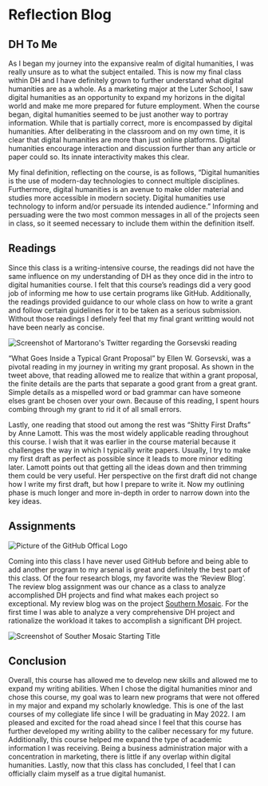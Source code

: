 # Reflection Blog

## DH To Me

As I began my journey into the expansive realm of digital humanities, I was really unsure as to what the subject entailed. This is now my final class within DH and I have definitely grown to further understand what digital humanities are as a whole. As a marketing major at the Luter School, I saw digital humanities as an opportunity to expand my horizons in the digital world and make me more prepared for future employment. When the course began, digital humanities seemed to be just another way to portray information. While that is partially correct, more is encompassed by digital humanities. After deliberating in the classroom and on my own time, it is clear that digital humanities are more than just online platforms. Digital humanities encourage interaction and discussion further than any article or paper could so. Its innate interactivity makes this clear. 

My final definition, reflecting on the course, is as follows, “Digital humanities is the use of modern-day technologies to connect multiple disciplines. Furthermore, digital humanities is an avenue to make older material and studies more accessible in modern society. Digital humanities use technology to inform and/or persuade its intended audience.” Informing and persuading were the two most common messages in all of the projects seen in class, so it seemed necessary to include them within the definition itself. 

## Readings

Since this class is a writing-intensive course, the readings did not have the same influence on my understanding of DH as they once did in the intro to digital humanities course. I felt that this course’s readings did a very good job of informing me how to use certain programs like GitHub. Additionally, the readings provided guidance to our whole class on how to write a grant and follow certain guidelines for it to be taken as a serious submission. Without those readings I definely feel that my final grant writting would not have been nearly as concise.

![Screenshot of Martorano's Twitter regarding the Gorsevski reading](https://Mmart04.github.io/BlogMart/images/GorsevskiTweet.png)

“What Goes Inside a Typical Grant Proposal” by Ellen W. Gorsevski, was a pivotal reading in my journey in writing my grant proposal. As shown in the tweet above, that reading allowed me to realize that within a grant proposal, the finite details are the parts that separate a good grant from a great grant. Simple details as a mispelled word or bad grammar can have someone elses grant be chosen over your own. Because of this reading, I spent hours combing through my grant to rid it of all small errors.

Lastly, one reading that stood out among the rest was “Shitty First Drafts” by Anne Lamott. This was the most widely applicable reading throughout this course. I wish that it was earlier in the course material because it challenges the way in which I typically write papers. Usually, I try to make my first draft as perfect as possible since it leads to more minor editing later. Lamott points out that getting all the ideas down and then trimming them could be very useful. Her perspective on the first draft did not change how I write my first draft, but how I prepare to write it. Now my outlining phase is much longer and more in-depth in order to narrow down into the key ideas.

## Assignments

![Picture of the GitHub Offical Logo](https://Mmart04.github.io/BlogMart/images/githublogo.png)

Coming into this class I have never used GitHub before and being able to add another program to my arsenal is great and definitely the best part of this class. Of the four research blogs, my favorite was the ‘Review Blog’. The review blog assignment was our chance as a class to analyze accomplished DH projects and find what makes each project so exceptional.
My review blog was on the project [Southern Mosaic](https://adityajain15.github.io/lomax/). For the first time I was able to analyze a very comprehensive DH project and rationalize the workload it takes to accomplish a  significant DH project.

![Screenshot of Souther Mosaic Starting Title](https://Mmart04.github.io/BlogMart/images/SouthernMosaic.png)

## Conclusion

Overall, this course has allowed me to develop new skills and allowed me to expand my writing abilities. When I chose the digital humanities minor and chose this course, my goal was to learn new programs that were not offered in my major and expand my scholarly knowledge. This is one of the last courses of my collegiate life since I will be graduating in May 2022. I am pleased and excited for the road ahead since I feel that this course has further developed my writing ability to the caliber necessary for my future. Additionally, this course helped me expand the type of academic information I was receiving. Being a business administration major with a concentration in marketing, there is little if any overlap within digital humanities. Lastly, now that this class has concluded, I feel that I can officially claim myself as a true digital humanist.
